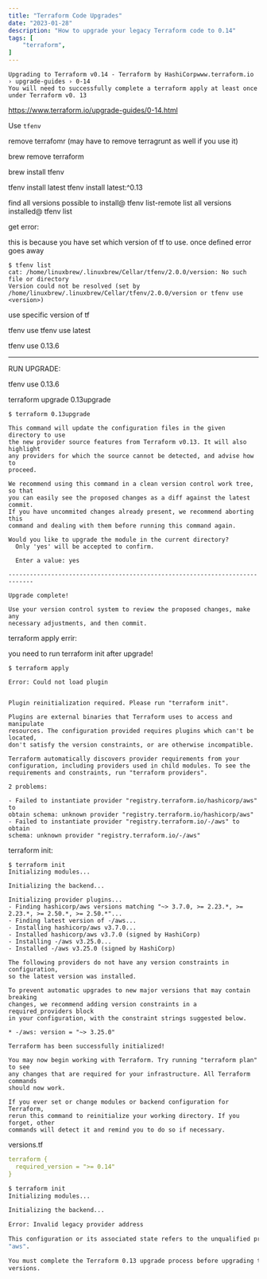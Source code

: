 ```yaml
---
title: "Terraform Code Upgrades"
date: "2023-01-28"
description: "How to upgrade your legacy Terraform code to 0.14"
tags: [
    "terraform",
]
---
```


```
Upgrading to Terraform v0.14 - Terraform by HashiCorpwww.terraform.io › upgrade-guides › 0-14
You will need to successfully complete a terraform apply at least once under Terraform v0. 13
```
https://www.terraform.io/upgrade-guides/0-14.html


Use `tfenv`

remove terrafomr (may have to remove terragrunt as well if you use it)

brew remove terraform

brew install tfenv

tfenv install latest
tfenv install latest:^0.13

find all versions possible to install@ tfenv list-remote
list all versions installed@ tfenv list

get error: 

this is because you have set which version of tf to use. once defined error goes away

```
$ tfenv list
cat: /home/linuxbrew/.linuxbrew/Cellar/tfenv/2.0.0/version: No such file or directory
Version could not be resolved (set by /home/linuxbrew/.linuxbrew/Cellar/tfenv/2.0.0/version or tfenv use <version>)
```

use specific version of tf

tfenv use
tfenv use latest 

tfenv use 0.13.6

----------------

RUN UPGRADE:

tfenv use 0.13.6

terraform upgrade 0.13upgrade

```
$ terraform 0.13upgrade

This command will update the configuration files in the given directory to use
the new provider source features from Terraform v0.13. It will also highlight
any providers for which the source cannot be detected, and advise how to
proceed.

We recommend using this command in a clean version control work tree, so that
you can easily see the proposed changes as a diff against the latest commit.
If you have uncommited changes already present, we recommend aborting this
command and dealing with them before running this command again.

Would you like to upgrade the module in the current directory?
  Only 'yes' will be accepted to confirm.

  Enter a value: yes

-----------------------------------------------------------------------------

Upgrade complete!

Use your version control system to review the proposed changes, make any
necessary adjustments, and then commit.
```

terraform apply errir:

you need to run terraform init after upgrade!

```
$ terraform apply

Error: Could not load plugin


Plugin reinitialization required. Please run "terraform init".

Plugins are external binaries that Terraform uses to access and manipulate
resources. The configuration provided requires plugins which can't be located,
don't satisfy the version constraints, or are otherwise incompatible.

Terraform automatically discovers provider requirements from your
configuration, including providers used in child modules. To see the
requirements and constraints, run "terraform providers".

2 problems:

- Failed to instantiate provider "registry.terraform.io/hashicorp/aws" to
obtain schema: unknown provider "registry.terraform.io/hashicorp/aws"
- Failed to instantiate provider "registry.terraform.io/-/aws" to obtain
schema: unknown provider "registry.terraform.io/-/aws"
```

terraform init: 

```
$ terraform init
Initializing modules...

Initializing the backend...

Initializing provider plugins...
- Finding hashicorp/aws versions matching "~> 3.7.0, >= 2.23.*, >= 2.23.*, >= 2.50.*, >= 2.50.*"...
- Finding latest version of -/aws...
- Installing hashicorp/aws v3.7.0...
- Installed hashicorp/aws v3.7.0 (signed by HashiCorp)
- Installing -/aws v3.25.0...
- Installed -/aws v3.25.0 (signed by HashiCorp)

The following providers do not have any version constraints in configuration,
so the latest version was installed.

To prevent automatic upgrades to new major versions that may contain breaking
changes, we recommend adding version constraints in a required_providers block
in your configuration, with the constraint strings suggested below.

* -/aws: version = "~> 3.25.0"

Terraform has been successfully initialized!

You may now begin working with Terraform. Try running "terraform plan" to see
any changes that are required for your infrastructure. All Terraform commands
should now work.

If you ever set or change modules or backend configuration for Terraform,
rerun this command to reinitialize your working directory. If you forget, other
commands will detect it and remind you to do so if necessary.
```



versions.tf

``` yml
terraform {
  required_version = ">= 0.14"
}
```


``` bash
$ terraform init
Initializing modules...

Initializing the backend...

Error: Invalid legacy provider address

This configuration or its associated state refers to the unqualified provider
"aws".

You must complete the Terraform 0.13 upgrade process before upgrading to later
versions.
```